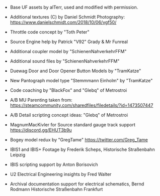 - Base UF assets by alTerr, used and modified with permission.


- Additional textures (C) by Daniel Schmidt Photography: https://www.danielschmidt.com/2018/10/06/vgf50/

- Throttle code concept by "Toth Peter"

- Source Engine help by Patrick "V92" Grady & Mr Funreal

- Additional coupler model by "SchienenNahverkehrFFM"

- Additional sound files by "SchienenNahverkehrFFM"

- Duewag Door and Door Opener Button Models by "TramKatze"

- New Pantograph model type "Stemmmann Einholm" by "TramKatze"

- Code coaching by "BlackFox" and "Glebq" of Metrostroi

- A/B MU Parenting taken from: https://steamcommunity.com/sharedfiles/filedetails/?id=1473507447

- A/B Detail scripting concept ideas: "Glebq" of Metrostroi

- MagnumMacKivler for Source standard gauge track support https://discord.gg/EHUT3b9u

- Bogey model redux by "GregTame" https://twitter.com/Greg_Tame

- IBIS1 and IBIS+ Footage by Frederik Scheps, Historische Straßenbahn Leipzig

- IBIS scripting support by Anton Borisovich

- U2 Electrical Engineering insights by Fred Walter

- Archival documentation support for electrical schematics, Bernd Rodmann Historische Straßenbahn Frankfurt
